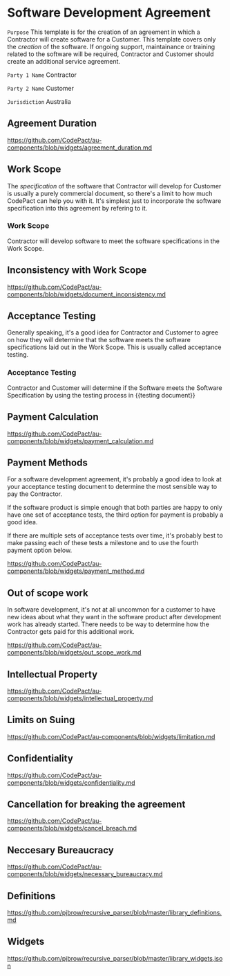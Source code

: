 # Software Development Agreement

`Purpose` This template is for the creation of an agreement in which a Contractor will create software for a Customer. This template covers only the _creation_ of the software. If ongoing support, maintainance or training related to the software will be required, Contractor and Customer should create an additional service agreement.

`Party 1 Name` Contractor

`Party 2 Name` Customer

`Jurisdiction` Australia

## Agreement Duration

https://github.com/CodePact/au-components/blob/widgets/agreement_duration.md

## Work Scope

The _specification_ of the software that Contractor will develop for Customer is usually a purely commercial document, so there's a limit to how much CodePact can help you with it. It's simplest just to incorporate the software specification into this agreement by refering to it.

### Work Scope

Contractor will develop software to meet the software specifications in the Work Scope.

## Inconsistency with Work Scope

https://github.com/CodePact/au-components/blob/widgets/document_inconsistency.md

## Acceptance Testing

Generally speaking, it's a good idea for Contractor and Customer to agree on how they will determine that the software meets the software specifications laid out in the Work Scope. This is usually called acceptance testing.

### Acceptance Testing

Contractor and Customer will determine if the Software meets the Software Specification by using the testing process in {{testing document}}

## Payment Calculation

https://github.com/CodePact/au-components/blob/widgets/payment_calculation.md

## Payment Methods

For a software development agreement, it's probably a good idea to look at your acceptance testing document to determine the most sensible way to pay the Contractor.

If the software product is simple enough that both parties are happy to only have one set of acceptance tests, the third option for payment is probably a good idea.

If there are multiple sets of acceptance tests over time, it's probably best to make passing each of these tests a milestone and to use the fourth payment option below.

https://github.com/CodePact/au-components/blob/widgets/payment_method.md

## Out of scope work

In software development, it's not at all uncommon for a customer to have new ideas about what they want in the software product after development work has already started. There needs to be way to determine how the Contractor gets paid for this additional work.

https://github.com/CodePact/au-components/blob/widgets/out_scope_work.md

## Intellectual Property

https://github.com/CodePact/au-components/blob/widgets/intellectual_property.md

## Limits on Suing

https://github.com/CodePact/au-components/blob/widgets/limitation.md

## Confidentiality

https://github.com/CodePact/au-components/blob/widgets/confidentiality.md

## Cancellation for breaking the agreement

https://github.com/CodePact/au-components/blob/widgets/cancel_breach.md

## Neccesary Bureaucracy

https://github.com/CodePact/au-components/blob/widgets/necessary_bureaucracy.md

## Definitions

https://github.com/pjbrow/recursive_parser/blob/master/library_definitions.md

## Widgets

https://github.com/pjbrow/recursive_parser/blob/master/library_widgets.json
